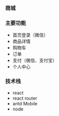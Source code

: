 ### 商城

### 主要功能

- 首页登录（微信）
- 商品详情
- 购物车
- 订单
- 支付（微信、支付宝）
- 个人中心

### 技术栈
- react 
- react router 
- antd Mobile
- node 

